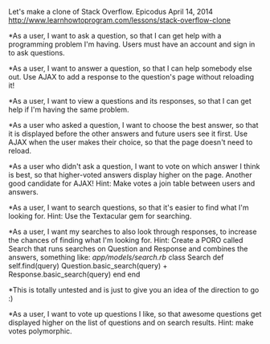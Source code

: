 Let's make a clone of Stack Overflow.
Epicodus
April 14, 2014
http://www.learnhowtoprogram.com/lessons/stack-overflow-clone

*As a user, I want to ask a question, so that I can get help with a programming problem I'm having. Users must have an account and sign in to ask questions.

*As a user, I want to answer a question, so that I can help somebody else out. Use AJAX to add a response to the question's page without reloading it!

*As a user, I want to view a questions and its responses, so that I can get help if I'm having the same problem.

*As a user who asked a question, I want to choose the best answer, so that it is displayed before the other answers and future users see it first. Use AJAX when the user makes their choice, so that the page doesn't need to reload.

*As a user who didn't ask a question, I want to vote on which answer I think is best, so that higher-voted answers display higher on the page. Another good candidate for AJAX! Hint: Make votes a join table between users and answers.

*As a user, I want to search questions, so that it's easier to find what I'm looking for. Hint: Use the Textacular gem for searching.

*As a user, I want my searches to also look through responses, to increase the chances of finding what I'm looking for. Hint: Create a PORO called Search that runs searches on Question and Response and combines the answers, something like:
    *app/models/search.rb*
      class Search
        def self.find(query)
          Question.basic_search(query) + Response.basic_search(query)
        end
      end

*This is totally untested and is just to give you an idea of the direction to go :)

*As a user, I want to vote up questions I like, so that awesome questions get displayed higher on the list of questions and on search results. Hint: make votes polymorphic.
